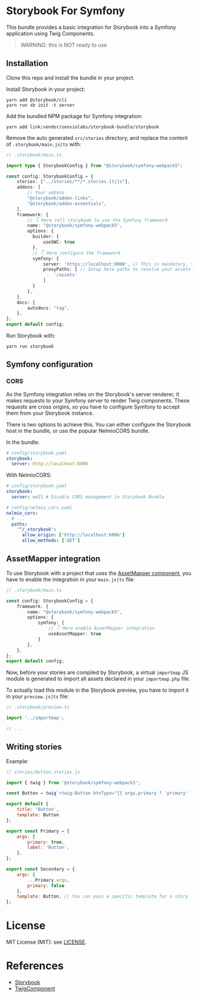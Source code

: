 # Storybook For Symfony

This bundle provides a basic integration for Storybook into a Symfony application using Twig Components.

> WARNING: this is NOT ready to use

## Installation

Clone this repo and install the bundle in your project.

Install Storybook in your project:

```shell
yarn add @storybook/cli 
yarn run sb init -t server
```

Add the bundled NPM package for Symfony integration:

```shell
yarn add link:vendor/sensiolabs/storybook-bundle/storybook
```

Remove the auto generated `src/stories` directory, and replace the content of `.storybook/main.js|ts` with: 

```ts
// .storybook/main.ts

import type { StorybookConfig } from "@storybook/symfony-webpack5";

const config: StorybookConfig = {
    stories: ["../stories/**/*.stories.[tj]s"],
    addons: [
        // Your addons
        "@storybook/addon-links",
        "@storybook/addon-essentials",
    ],
    framework: {
        // 👇 Here tell storybook to use the Symfony framework  
        name: "@storybook/symfony-webpack5",
        options: {
          builder: {
              useSWC: true
          },
          // 👇 Here configure the framework
          symfony: {
              server: 'https://localhost:8000', // This is mandatory, the URL of your Symfony dev server
              proxyPaths: [ // Setup here paths to resolve your assets
                  '/assets'
              ]
          }
        },
    },
    docs: {
        autodocs: "tag",
    },
};
export default config;
```

Run Storybook with:
```shell
yarn run storybook
```

## Symfony configuration

### CORS

As the Symfony integration relies on the Storybook's server renderer, it makes requests to your Symfony server to render Twig components. These requests are cross origins, so you have to configure Symfony to accept them from your Storybook instance.

There is two options to achieve this. You can either configure the Storybook host in the bundle, or use the popular NelmioCORS bundle. 

In the bundle: 

```yaml
# config/storybook.yaml
storybook: 
  server: http://localhost:6006
```

With NelmioCORS:
```yaml
# config/storybook.yaml
storybook: 
  server: null # Disable CORS management in Storybook Bundle
```

```yaml
# config/nelmio_cors.yaml
nelmio_cors:
  # ...
  paths:
    '^/_storybook': 
      allow_origin: ['http://localhost:6006']
      allow_methods: ['GET']
```

## AssetMapper integration

To use Storybook with a project that uses the [AssetMapper component](https://symfony.com/doc/current/frontend/asset_mapper.html), you have to enable the integration in your `main.js|ts` file: 

```ts
// .storybook/main.ts

const config: StorybookConfig = {
    framework: {
        name: "@storybook/symfony-webpack5",
        options: {
            symfony: {
                // 👇 Here enable AssetMapper integration
                useAssetMapper: true
            }
        },
    },
};
export default config;
```

Now, before your stories are compiled by Storybook, a virtual `importmap` JS module is generated to import all assets declared in your `importmap.php` file. 

To actually load this module in the Storybook preview, you have to import it in your `preview.js|ts` file:

```ts
// .storybook/preview.ts

import '../importmap';

// ...
```

## Writing stories

Example: 

```js
// stories/Button.stories.js

import { twig } from '@storybook/symfony-webpack5';

const Button = twig`<twig:Button btnType="{{ args.primary ? 'primary' : 'secondary' }}">{{ args.label }}</twig:Button>`;

export default {
    title: 'Button',
    template: Button
};

export const Primary = {
    args: {
        primary: true,
        label: 'Button',
    },
};

export const Secondary = {
    args: {
        ...Primary.args,
        primary: false
    },
    template: Button, // You can pass a specific template for a story
};

```

# License

MIT License (MIT): see [LICENSE](./LICENSE).

# References

- [Storybook](https://storybook.js.org/)
- [TwigComponent](https://symfony.com/bundles/ux-twig-component/current/index.html)
